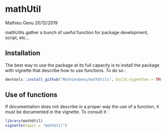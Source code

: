 mathUtil
================
Mathieu Genu
20/12/2019

mathUtils gather a bunch of useful function for package development,
script, etc…

## Installation

The best way to use the package at its full capacity is to install the
package with vignette that describe how to use functions. To do so :

``` r
devtools::install_github("MathieuGenu/mathUtils", build_vignettes = TRUE)
```

## Use of functions

If documentation does not describe in a proper way the use of a
function, it must be documented in the vignette. To consult it :

``` r
library(mathUtil)
vignette(topic = "mathUtil")
```
